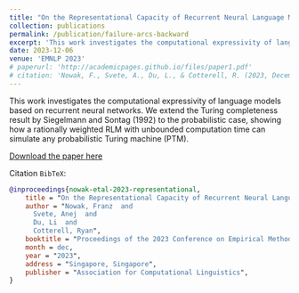 ```yaml
---
title: "On the Representational Capacity of Recurrent Neural Language Models"
collection: publications
permalink: /publication/failure-arcs-backward
excerpt: 'This work investigates the computational expressivity of language models based on recurrent neural networks. We extend the Turing completeness result by Siegelmann and Sontag (1992) to the probabilistic case, showing how a rationally weighted RLM with unbounded computation time can simulate any probabilistic Turing machine (PTM).'
date: 2023-12-06
venue: 'EMNLP 2023'
# paperurl: 'http://academicpages.github.io/files/paper1.pdf'
# citation: 'Nowak, F., Svete, A., Du, L., & Cotterell, R. (2023, December). On the Representational Capacity of Recurrent Neural Language Models. Proceedings of the 2023 Conference on Empirical Methods in Natural Language Processing. Singapore, Singapore: Association for Computational Linguistics.'
---
```

This work investigates the computational expressivity of language models based on recurrent neural networks. We extend the Turing completeness result by Siegelmann and Sontag (1992) to the probabilistic case, showing how a rationally weighted RLM with unbounded computation time can simulate any probabilistic Turing machine (PTM).

[Download the paper here](http://anejsvete.github.io/files/rnn-lms.pdf)

Citation `BibTeX`:
``` bibtex
@inproceedings{nowak-etal-2023-representational,
    title = "On the Representational Capacity of Recurrent Neural Language Models",
    author = "Nowak, Franz  and
      Svete, Anej  and
      Du, Li  and
      Cotterell, Ryan",
    booktitle = "Proceedings of the 2023 Conference on Empirical Methods in Natural Language Processing",
    month = dec,
    year = "2023",
    address = "Singapore, Singapore",
    publisher = "Association for Computational Linguistics",
}
```